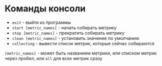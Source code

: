 # Команды консоли
- `exit` - выйти из программы
- `start [metric_names]` - начать собирать метрику
- `stop [metric_names]` - прекратить собирать метрику
- `clean [metric_names]` - установить значение по умолчанию
- `collecting` - вывести список метрик, которые сейчас собираются

`[metric_names]` - может быть названием метрики, или списком метрик через пробел, или `all` для всех метрик сразу